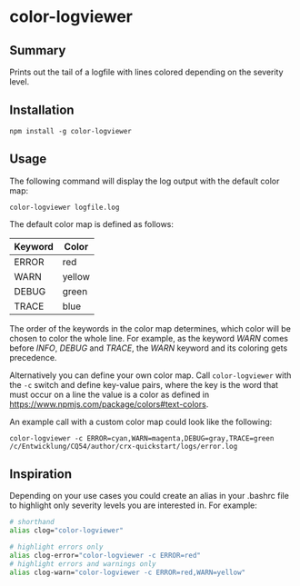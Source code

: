 # color-logviewer

## Summary

Prints out the tail of a logfile with lines colored depending on the severity level.

## Installation

`npm install -g color-logviewer`

## Usage

The following command will display the log output with the default color map:

`color-logviewer logfile.log`

The default color map is defined as follows:

| Keyword | Color   |
| ------- | ------- |
| ERROR   | red     |
| WARN    | yellow  |
| DEBUG   | green   |
| TRACE   | blue    |

The order of the keywords in the color map determines, which color will be chosen to color the whole line. For example,
as the keyword _WARN_ comes before _INFO_, _DEBUG_ and _TRACE_, the _WARN_ keyword and its coloring gets precedence.

Alternatively you can define your own color map. Call `color-logviewer` with the `-c` switch and define key-value pairs,
where the key is the word that must occur on a line the value is a color as defined in
https://www.npmjs.com/package/colors#text-colors.

An example call with a custom color map could look like the following:

`color-logviewer -c ERROR=cyan,WARN=magenta,DEBUG=gray,TRACE=green /c/Entwicklung/CQ54/author/crx-quickstart/logs/error.log`

## Inspiration

Depending on your use cases you could create an alias in your .bashrc file to highlight only severity levels you are
interested in. For example:

```bash
# shorthand
alias clog="color-logviewer"

# highlight errors only
alias clog-error="color-logviewer -c ERROR=red"
# highlight errors and warnings only
alias clog-warn="color-logviewer -c ERROR=red,WARN=yellow"
```
